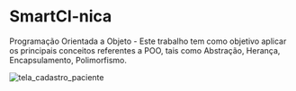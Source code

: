 # SmartCl-nica
Programação Orientada a Objeto - Este trabalho tem como objetivo aplicar os principais conceitos referentes a POO, tais como Abstração, Herança, Encapsulamento, Polimorfismo.

![tela_cadastro_paciente](https://user-images.githubusercontent.com/9356143/61999575-bc2c9000-b09a-11e9-8ff1-f57844e13c13.PNG)
